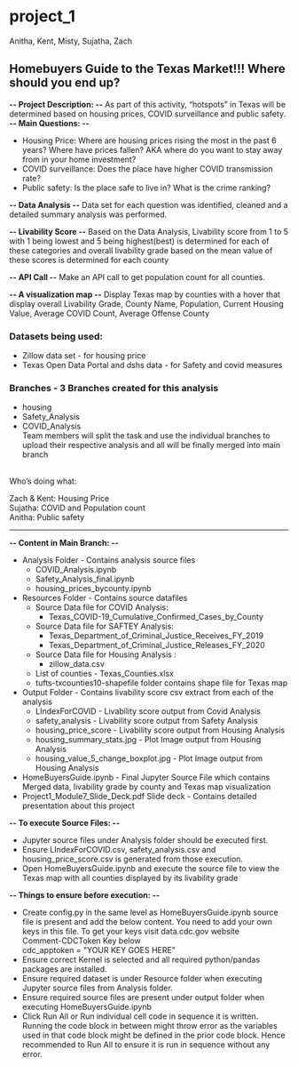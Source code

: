 # project_1
Anitha, Kent, Misty, Sujatha, Zach

## Homebuyers Guide to the Texas Market!!! Where should you end up? <br>

**-- Project Description: --** As part of this activity, “hotspots” in Texas will be determined based on housing prices, COVID surveillance and public safety.<br>
**-- Main Questions: --**
* Housing Price: Where are housing prices rising the most in the past 6 years? Where have prices fallen? AKA where do you want to stay away from in your home investment? 
* COVID surveillance: Does the place have higher COVID transmission rate?
* Public safety: Is the place safe to live in? What is the crime ranking?

**-- Data Analysis --** Data set for each question was identified, cleaned and a detailed summary analysis was performed. 

**-- Livability Score --** Based on the Data Analysis, Livability score from 1 to 5 with 1 being lowest and 5 being highest(best) is determined for each of these categories and overall livability grade based on the mean value of these scores is determined for each county

**-- API Call --** Make an API call to get population count for all counties.

**-- A visualization map --** Display Texas map by counties with a hover that display overall Livability Grade, County Name, Population, Current Housing Value, Average COVID Count, Average Offense County

### Datasets being used:
  * Zillow data set - for housing price
  * Texas Open Data Portal and dshs data - for Safety and covid measures

### Branches - 3 Branches created for this analysis 
  * housing
  * Safety_Analysis
  * COVID_Analysis<br>
Team members will split the task and use the individual branches to upload their respective analysis and all will be finally merged into main branch<br>
<br>
Who’s doing what:<br>

Zach & Kent: Housing Price<br>
Sujatha: COVID and Population count<br>
Anitha: Public safety<br>

---

**-- Content in Main Branch: --**
* Analysis Folder - Contains analysis source files <br>
    - COVID_Analysis.ipynb <br>
    - Safety_Analysis_final.ipynb<br>
    - housing_prices_bycounty.ipynb <br>
* Resources Folder - Contains source datafiles<br>
  * Source Data file for COVID Analysis: <br>
    - Texas_COVID-19_Cumulative_Confirmed_Cases_by_County<br>
  * Source Data file for SAFTEY Analysis: <br>
    - Texas_Department_of_Criminal_Justice_Receives_FY_2019 <br>
    - Texas_Department_of_Criminal_Justice_Releases_FY_2020<br>
  * Source Data file for Housing Analysis :<br>
    - zillow_data.csv <br>
  * List of counties - Texas_Counties.xlsx
  * tufts-txcounties10-shapefile folder contains shape file for Texas map
* Output Folder - Contains livability score csv extract from each of the analysis
  * LIndexForCOVID - Livability score output from Covid Analysis
  * safety_analysis - Livability score output from Safety Analysis
  * housing_price_score - Livability score output from Housing Analysis
  * housing_summary_stats.jpg - Plot Image output from Housing Analysis
  * housing_value_5_change_boxplot.jpg - Plot Image output from Housing Analysis
* HomeBuyersGuide.ipynb - Final Jupyter Source File which contains Merged data, livability grade by county and Texas map visualization
* Project1_Module7_Slide_Deck.pdf Slide deck - Contains detailed presentation about this project

**-- To execute Source Files: --**
* Jupyter source files under Analysis folder should be executed first. 
* Ensure LIndexForCOVID.csv, safety_analysis.csv and housing_price_score.csv is generated from those execution.
* Open HomeBuyersGuide.ipynb and execute the source file to view the Texas map with all counties displayed by its livability grade

**-- Things to ensure before execution: --**
* Create config.py in the same level as HomeBuyersGuide.ipynb source file is present and add the below content. You need to add your own keys in this file. To get your keys visit data.cdc.gov website<br>
  Comment-CDCToken Key below<br>
  cdc_apptoken = "YOUR KEY GOES HERE"
* Ensure correct Kernel is selected and all required python/pandas packages are installed.
* Ensure required dataset is under Resource folder when executing Jupyter source files from Analysis folder.
* Ensure required source files are present under output folder when executing HomeBuyersGuide.ipynb  
* Click Run All or Run individual cell code in sequence it is written. Running the code block in between might throw error as the variables used in that code block might be defined in the prior code block. Hence recommended to Run All to ensure it is run in sequence without any error.
